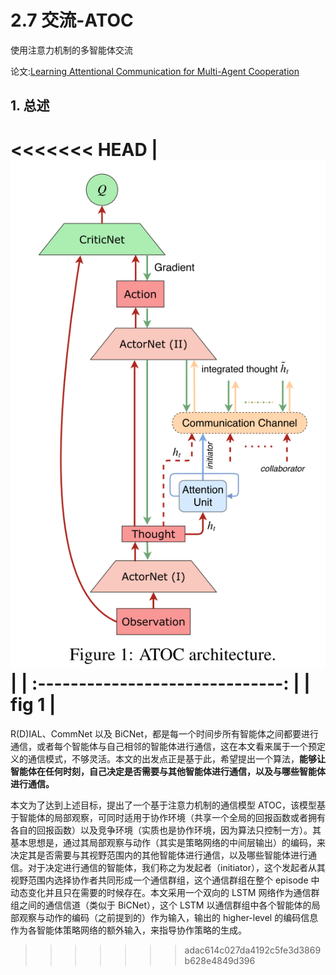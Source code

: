 # 2.7 交流-ATOC

使用注意力机制的多智能体交流

论文:[Learning Attentional Communication for Multi-Agent Cooperation](http://papers.nips.cc/paper/7956-learning-attentional-communication-for-multi-agent-cooperation.pdf)


## 1. 总述

<<<<<<< HEAD
| ![](img/2020-10-24-15-54-46.png) |
| :------------------------------: |
|              fig 1               |
=======
R(D)IAL、CommNet 以及 BiCNet，都是每一个时间步所有智能体之间都要进行通信，或者每个智能体与自己相邻的智能体进行通信，这在本文看来属于一个预定义的通信模式，不够灵活。本文的出发点正是基于此，希望提出一个算法，**能够让智能体在任何时刻，自己决定是否需要与其他智能体进行通信，以及与哪些智能体进行通信。**

本文为了达到上述目标，提出了一个基于注意力机制的通信模型 ATOC，该模型基于智能体的局部观察，可同时适用于协作环境（共享一个全局的回报函数或者拥有各自的回报函数）以及竞争环境（实质也是协作环境，因为算法只控制一方）。其基本思想是，通过其局部观察与动作（其实是策略网络的中间层输出）的编码，来决定其是否需要与其视野范围内的其他智能体进行通信，以及哪些智能体进行通信。对于决定进行通信的智能体，我们称之为发起者（initiator），这个发起者从其视野范围内选择协作者共同形成一个通信群组，这个通信群组在整个 episode 中动态变化并且只在需要的时候存在。本文采用一个双向的 LSTM 网络作为通信群组之间的通信信道（类似于 BiCNet），这个 LSTM 以通信群组中各个智能体的局部观察与动作的编码（之前提到的）作为输入，输出的 higher-level 的编码信息作为各智能体策略网络的额外输入，来指导协作策略的生成。
>>>>>>> adac614c027da4192c5fe3d3869b628e4849d396
